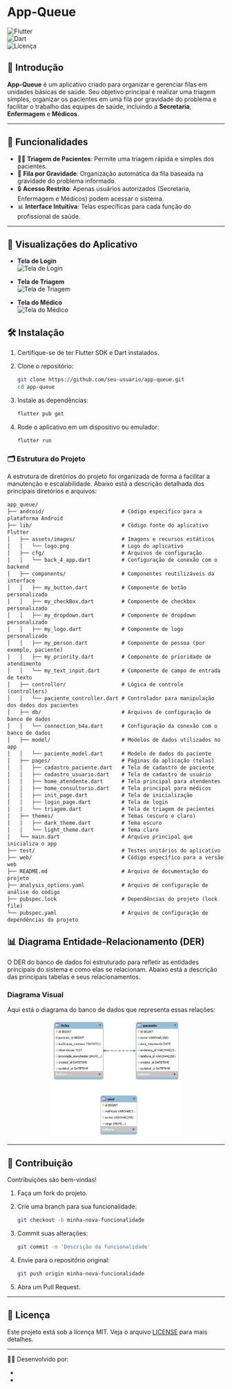 # App-Queue  

![Flutter](https://img.shields.io/badge/Flutter-v3.0-blue?logo=flutter)  
![Dart](https://img.shields.io/badge/Dart-v2.0-blue?logo=dart)  
![Licença](https://img.shields.io/badge/Licença-MIT-green)  

## 🌟 Introdução  

**App-Queue** é um aplicativo criado para organizar e gerenciar filas em unidades básicas de saúde. Seu objetivo principal é realizar uma triagem simples, organizar os pacientes em uma fila por gravidade do problema e facilitar o trabalho das equipes de saúde, incluindo a **Secretaria**, **Enfermagem** e **Médicos**.  

---

## 🚀 Funcionalidades  

- 👩‍⚕️ **Triagem de Pacientes**: Permite uma triagem rápida e simples dos pacientes.  
- 🏥 **Fila por Gravidade**: Organização automática da fila baseada na gravidade do problema informado.  
- 🔒 **Acesso Restrito**: Apenas usuários autorizados (Secretaria, Enfermagem e Médicos) podem acessar o sistema.  
- 📊 **Interface Intuitiva**: Telas específicas para cada função do profissional de saúde.  

---
## 📱 Visualizações do Aplicativo

- **Tela de Login**  
  ![Tela de Login](url-da-imagem-tela-login)

- **Tela de Triagem**  
  ![Tela de Triagem](url-da-imagem-tela-triagem)

- **Tela do Médico**  
  ![Tela do Médico](url-da-imagem-tela-medico)

  

## 🛠️ Instalação  

1. Certifique-se de ter Flutter SDK e Dart instalados.  
2. Clone o repositório:  
   ```bash
   git clone https://github.com/seu-usuario/app-queue.git
   cd app-queue
   ```

3. Instale as dependências:  
   ```bash
   flutter pub get
   ```

4. Rode o aplicativo em um dispositivo ou emulador:  
   ```bash
   flutter run
   ```
### 🗂️ Estrutura do Projeto

A estrutura de diretórios do projeto foi organizada de forma a facilitar a manutenção e escalabilidade. Abaixo está a descrição detalhada dos principais diretórios e arquivos:

```plaintext
app_queue/  
├── android/                         # Código específico para a plataforma Android  
├── lib/                             # Código fonte do aplicativo Flutter  
│   ├── assets/images/               # Imagens e recursos estáticos  
│   │   └── logo.png                 # Logo do aplicativo  
│   ├── cfg/                         # Arquivos de configuração  
│   │   └── back_4_app.dart          # Configuração de conexão com o backend  
│   ├── components/                  # Componentes reutilizáveis da interface  
│   │   ├── my_button.dart           # Componente de botão personalizado  
│   │   ├── my_checkBox.dart         # Componente de checkbox personalizado  
│   │   ├── my_dropdown.dart         # Componente de dropdown personalizado  
│   │   ├── my_logo.dart             # Componente de logo personalizado  
│   │   ├── my_person.dart           # Componente de pessoa (por exemplo, paciente)  
│   │   ├── my_priority.dart         # Componente de prioridade de atendimento  
│   │   └── my_text_input.dart       # Componente de campo de entrada de texto  
│   ├── controller/                  # Lógica de controle (controllers)  
│   │   └── paciente_controller.dart # Controlador para manipulação dos dados dos pacientes  
│   ├── db/                          # Arquivos de configuração de banco de dados  
│   │   └── connection_b4a.dart      # Configuração da conexão com o banco de dados  
│   ├── model/                       # Modelos de dados utilizados no app  
│   │   └── paciente_model.dart      # Modelo de dados do paciente  
│   ├── pages/                       # Páginas da aplicação (telas)  
│   │   ├── cadastro_paciente.dart   # Tela de cadastro de paciente  
│   │   ├── cadastro_usuario.dart    # Tela de cadastro de usuário  
│   │   ├── home_atendente.dart      # Tela principal para atendentes  
│   │   ├── home_consultorio.dart    # Tela principal para médicos  
│   │   ├── init_page.dart           # Tela de inicialização  
│   │   ├── login_page.dart          # Tela de login  
│   │   └── triagem.dart             # Tela de triagem de pacientes  
│   ├── themes/                      # Temas (escuro e claro)  
│   │   ├── dark_theme.dart          # Tema escuro  
│   │   └── light_theme.dart         # Tema claro  
│   └── main.dart                    # Arquivo principal que inicializa o app  
├── test/                            # Testes unitários do aplicativo  
├── web/                             # Código específico para a versão web  
├── README.md                        # Arquivo de documentação do projeto  
├── analysis_options.yaml            # Arquivo de configuração de análise do código  
├── pubspec.lock                     # Dependências do projeto (lock file)  
└── pubspec.yaml                     # Arquivo de configuração de dependências do projeto
```

## 📊 Diagrama Entidade-Relacionamento (DER)

O DER do banco de dados foi estruturado para refletir as entidades principais do sistema e como elas se relacionam. Abaixo está a descrição das principais tabelas e seus relacionamentos.

### Diagrama Visual

Aqui está o diagrama do banco de dados que representa essas relações:

<p align="center">
  <img src="docs/DER.jpeg" alt="Descrição da Imagem 1" width="300"/>
</p>


---


## 🤝 Contribuição

Contribuições são bem-vindas!

1. Faça um fork do projeto.  
2. Crie uma branch para sua funcionalidade:

   ```bash
   git checkout -b minha-nova-funcionalidade
   ```

3. Commit suas alterações:

   ```bash
   git commit -m 'Descrição da funcionalidade'
   ```

4. Envie para o repositório original:

   ```bash
   git push origin minha-nova-funcionalidade
   ```

5. Abra um Pull Request.


---

## 📝 Licença

Este projeto está sob a licença MIT. Veja o arquivo [LICENSE](./LICENSE) para mais detalhes.

---

👨‍💻 Desenvolvido por:

- 
- 


